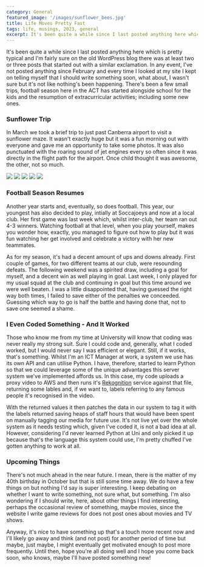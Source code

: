 ```yaml
---
category: General
featured_image: '/images/sunflower_bees.jpg'
title: Life Moves Pretty Fast
tags: life, musings, 2023, general
excerpt: It's been quite a while since I last posted anything here which is pretty typical and I'm fairly sure on the old WordPress blog there was at least two or three posts that started out with a similar exclamation. In any event, I've not posted anything since February and every time I looked at my site I kept on telling myself that I should write something soon, what about, I wasn't sure but it's not like nothing's been happening. There's been a few small trips, football season here in the ACT has started alongside school for the kids and the resumption of extracurricular activities; including some new ones.
---
```

It's been quite a while since I last posted anything here which is pretty typical and I'm fairly sure on the old WordPress blog there was at least two or three posts that started out with a similar exclamation. In any event, I've not posted anything since February and every time I looked at my site I kept on telling myself that I should write something soon, what about, I wasn't sure but it's not like nothing's been happening. There's been a few small trips, football season here in the ACT has started alongside school for the kids and the resumption of extracurricular activities; including some new ones.

### Sunflower Trip

In March we took a brief trip to just past Canberra airport to visit a sunflower maze. It wasn't exactly huge but it was a fun morning out with everyone and gave me an opportunity to take some photos. It was also punctuated with the roaring sound of jet engines every so often since it was directly in the flight path for the airport. Once child thought it was awesome, the other, not so much.

<div class="gallery" data-columns="3">
 <img src="/images/sunflower_trip/PXL_20230313_013833134-min.jpg">
 <img src="/images/sunflower_trip/PXL_20230313_014010752-min.jpg">
 <img src="/images/sunflower_trip/PXL_20230313_014705088.PORTRAIT-min.jpg">
 <img src="/images/sunflower_trip/PXL_20230313_014801343.PORTRAIT-min.jpg">
 <img src="/images/sunflower_trip/PXL_20230313_015021238.PORTRAIT-min.jpg">
</div>

### Football Season Resumes

Another year starts and, eventually, so does football. This year, our youngest has also decided to play, intially at Soccajoeys and now at a local club. Her first game was last week which, whilst inter-club, her team ran out 4-3 winners. Watching football at that level, when you play yourself, makes you wonder how, exactly, you managed to figure out how to play but it was fun watching her get involved and celebrate a victory with her new teammates.

As for my season, it's had a decent amount of ups and downs already. First couple of games, for two different teams at our club, were resounding defeats. The following weekend was a spirited draw, including a goal for myself, and a decent win as well playing in goal. Last week, I only played for my usual squad at the club and continuing in goal but this time around we were well beaten. I was a little disappointed that, having guessed the right way both times, I failed to save either of the penalties we conceeded. Guessing which way to go is half the battle and having done that, not to save one seemed a shame.

### I Even Coded Something - And It Worked

Those who know me from my time at University will know that coding was never really my strong suit. Sure I could code and, generally, what I coded worked, but I would never say I was efficient or elegant. Still, if it works, that's something. Whilst I'm an ICT Manager at work, a system we use has its own API and can utilise Python. I have, therefore, started to learn Python so that we could leverage some of the unique advantages this server system we've implemented affords us. In this case, my code uploads a proxy video to AWS and then runs it's [Rekognition](https://aws.amazon.com/rekognition/) service against that file, returning some lables and, if we want to, labels referring to any famous people it's recognised in the video.

With the returned values it then patches the data in our system to tag it with the labels returned saving heaps of staff hours that would have been spent on manually tagging our media for future use. It's not live yet over the whole system as it needs testing which, given I've coded it, is not a bad idea at all. However, considering I'd never learned Python at Uni and only picked it up because that's the language this system could use, I'm pretty chuffed I've gotten anything to work at all.

### Upcoming Things

There's not much ahead in the near future. I mean, there is the matter of my 40th birthday in October but that is still some time away. We do have a few things on but nothing I'd say is super interesting. I keep debating on whether I want to write something, not sure what, but something. I'm also wondering if I should write, here, about other things I find interesting, perhaps the occasional review of something, maybe movies, since the website I write game reviews for does not post ones about movies and TV shows.

Anyway, it's nice to have something up that's a touch more recent now and I'll likely go away and think (and not post) for another period of time but maybe, just maybe, I might eventually get motivated enough to post more frequently. Until then, hope you're all doing well and I hope you come back soon, who knows, maybe I'll have posted something new!
